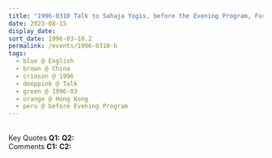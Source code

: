 ```yaml
---
title: "1996-0310 Talk to Sahaja Yogis, before the Evening Program, Furama Hong Kong Hotel, 37 Dundas St, Mong Kok, Hong Kong, China"
date: 2023-08-15
display_date: 
sort_date: 1996-03-10.2
permalink: /events/1996-0310-b
tags:
  - blue @ English
  - brown @ China
  - crimson @ 1996
  - deeppink @ Talk
  - green @ 1996-03
  - orange @ Hong Kong
  - peru @ before Evening Program
---
```


<br>

<wave-list>
  <list-title color="DarkSeaGreen" width="55">Key Quotes</list-title>
  <list-item color="BlanchedAlmond" width="280"><b>Q1:</b> <i></i></list-item>
  <list-item color="Lavender" width="280"><b>Q2:</b> <i></i></list-item>
</wave-list>

<br>

<wave-list>
  <list-title color="DarkSeaGreen" width="55">Comments</list-title>
  <list-item color="BlanchedAlmond" width="280"><b>C1:</b> <i></i></list-item>
  <list-item color="Lavender" width="280"><b>C2:</b> <i></i></list-item>
</wave-list>